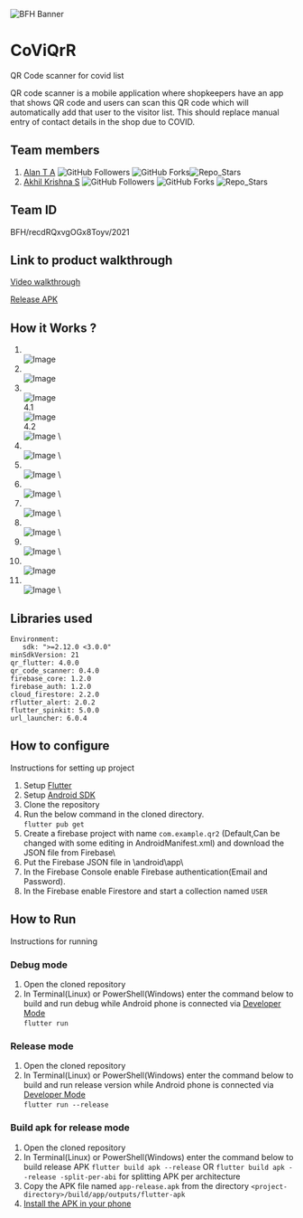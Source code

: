 ![BFH Banner](https://trello-attachments.s3.amazonaws.com/542e9c6316504d5797afbfb9/542e9c6316504d5797afbfc1/39dee8d993841943b5723510ce663233/Frame_19.png)
# CoViQrR

QR Code scanner for covid list

QR code scanner is a mobile application where shopkeepers have an app that shows QR code and users can scan this QR code which will automatically add that user to the visitor list. This should replace manual entry of contact details in the shop due to COVID.

## Team members

1. [Alan T A](https://github.com/alanta335) ![GitHub Followers](https://img.shields.io/github/followers/alanta335?style=social) ![GitHub Forks](https://img.shields.io/github/forks/alanta335/qr_code-_scanner_for_covid_list?style=social)![Repo_Stars](https://img.shields.io/github/stars/alanta335/qr_code-_scanner_for_covid_list?style=social)
2. [Akhil Krishna S](https://github.com/ilmentore72) ![GitHub Followers](https://img.shields.io/github/followers/ilmentore72?style=social) ![GitHub Forks](https://img.shields.io/github/forks/ilmentore72/qr_code-_scanner_for_covid_list?style=social) ![Repo_Stars](https://img.shields.io/github/stars/ilmentore72/qr_code-_scanner_for_covid_list?style=social)

## Team ID

BFH/recdRQxvgOGx8Toyv/2021

## Link to product walkthrough

[Video walkthrough](https://www.loom.com/share/56504be922274405a47afde25a27e1f3)

[Release APK](https://github.com/alanta335/qr_code-_scanner_for_covid_list/raw/main/app-release.apk)
## How it Works ?
1. \
   ![Image](image/1.jpeg)
2. \
   ![Image](image/2.jpeg)
3. \
   ![Image](image/3.jpeg) \
4.1 \
    ![Image](image/4.jpeg) \
4.2 \
    ![Image](image/4.2.jpeg) \
5. \
    ![Image](image/5.jpeg) \
6. \
    ![Image](image/6.jpeg) \
7. \
    ![Image](image/7.jpeg) \ 
8. \
    ![Image](image/8.jpeg) \
9. \
    ![Image](image/9.jpeg) \
10. \
    ![Image](image/10.jpeg) \
11. \
    ![Image](image/11.jpeg) 
12. \
    ![Image](image/12.jpeg) \







## Libraries used

```
Environment:
   sdk: ">=2.12.0 <3.0.0"
minSdkVersion: 21
qr_flutter: 4.0.0
qr_code_scanner: 0.4.0
firebase_core: 1.2.0
firebase_auth: 1.2.0
cloud_firestore: 2.2.0
rflutter_alert: 2.0.2
flutter_spinkit: 5.0.0
url_launcher: 6.0.4
```

## How to configure
Instructions for setting up project
1. Setup [Flutter](https://flutter.dev/docs/get-started/install) 
2. Setup [Android SDK](https://developer.android.com/studio)
3. Clone the repository
4. Run the below command in the cloned directory.\
   ```flutter pub get```
5. Create a firebase project with name ```com.example.qr2``` (Default,Can be changed with some editing in AndroidManifest.xml) and download the JSON file    from Firebase\
6. Put the Firebase JSON file in  <project-directory>\android\app\
7. In the Firebase Console enable Firebase authentication(Email and Password).
8. In the Firebase enable Firestore and start a collection named 
   ```USER``` 

## How to Run
Instructions for running
   
### Debug mode
   
   1. Open the cloned repository
   2. In Terminal(Linux) or PowerShell(Windows) enter the command below to build and run debug while Android phone is connected via [Developer Mode](https://developer.android.com/studio/debug/dev-options)\
      ```flutter run```
   
### Release mode 
   1. Open the cloned repository
   2. In Terminal(Linux) or PowerShell(Windows) enter the command below to build and run release version while Android phone is connected via [Developer Mode](https://developer.android.com/studio/debug/dev-options)\
      ```flutter run --release```
### Build apk for release mode
   1. Open the cloned repository
   2. In Terminal(Linux) or PowerShell(Windows) enter the command below to build release APK 
      ```flutter build apk --release``` OR ```flutter build apk --release -split-per-abi``` for splitting APK per architecture
   3. Copy the APK file named ```app-release.apk``` from the directory ```<project-directory>/build/app/outputs/flutter-apk```
   4. [Install the APK in your phone](https://www.javatpoint.com/how-to-install-apk-on-android)

